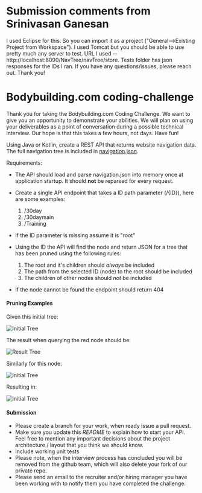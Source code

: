 Submission comments from Srinivasan Ganesan
============================================
I used Eclipse for this. So you can import it as a project ("General-->Existing Project from Workspace").  I used Tomcat but you should be able to use pretty much any server to test. URL I used -- http://localhost:8090/NavTree/navTree/store.  Tests folder has json responses for the IDs I ran.  If you have any questions/issues, please reach out.  Thank you!

Bodybuilding.com coding-challenge
================

Thank you for taking the Bodybuilding.com Coding Challenge. We want to give you an opportunity to demonstrate your
 abilities. We will plan on using your deliverables as a point of conversation during a possible technical interview.
 Our hope is that this takes a few hours, not days. Have fun!

Using Java or Kotlin, create a REST API that returns website navigation data. The full navigation tree is included in [navigation.json](navigation.json).

Requirements:

* The API should load and parse navigation.json into memory once at application startup. It should **not** be reparsed for every request.
* Create a single API endpoint that takes a ID path parameter (/{ID}), here are some examples:
    1. /30day
    2. /30daymain
    3. /Training
* If the ID parameter is missing assume it is "root"
* Using the ID the API will find the node and return JSON for a tree that has been pruned using the following rules:

    1. The root and it's children should *always* be included
    2. The path from the selected ID (node) to the root should be included
    3. The children of other nodes should *not* be included
* If the node cannot be found the endpoint should return 404

#### Pruning Examples

Given this initial tree:


![Initial Tree](start_tree.jpg)


The result when querying the red node should be:


![Result Tree](result_tree.jpg)

Similarly for this node:

![Initial Tree](start_tree2.jpg)

Resulting in:

![Initial Tree](result_tree2.jpg)


#### Submission
* Please create a branch for your work, when ready issue a pull request.
* Make sure you update this  *README* to explain how to start your API. Feel free to mention any important decisions
about the project architecture / layout that you think we should know.
* Include working unit tests
* Please note, when the interview process has concluded you will be removed from the github team, which will also delete your fork of our private repo.
* Please send an email to the recruiter and/or hiring manager you have been working with to notify them you have completed the challenge.
